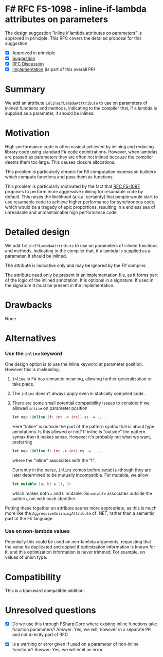 # F# RFC FS-1098 - inline-if-lambda attributes on parameters

The design suggestion "Inline if lambda attributes on parameters" is approved in principle. This RFC covers the detailed proposal for this suggestion.

- [x] Approved in principle
- [x] [Suggestion](https://github.com/fsharp/fslang-design/blob/master/RFCs/FS-1087-resumable-code.md#potential-for-over-use)
- [x] [RFC Discussion](https://github.com/fsharp/fslang-design/discussions/549)
- [x] [Implementation](https://github.com/dotnet/fsharp/pull/6811)  (is part of this overall PR)

# Summary

We add an attribute `InlineIfLambdaAtttribute` to use on parameters of inlined functions and methods, indicating to the compiler that, if a lambda
is supplied as a parameter, it should be inlined.

# Motivation

High-performance code is often easiest achieved by inlining and reducing library code using standard F# code optimizations.  However, when lambdas are passed as parameters
they are often not inlined because the compiler deems them too large.  This causes closure allocations.

This problem is particularly chronic for F# computation expression  builders which compute functions and pass them as functions.

This problem is particularly motivated by the fact that [RFC FS-1087](https://github.com/fsharp/fslang-design/blob/master/RFCs/FS-1087-resumable-code.md#potential-for-over-use) proposes to perform more aggressive inlining for resumable code by default.  This raises the likelihood (a.k.a. certainty) that people would start to use resumable code to achieve higher performance for synchronous code, which would be a tragedy of epic proportions, resulting in a endless sea of unreadable and unmaintainable high performance code.


# Detailed design

We add `InlineIfLambdaAtttribute` to use on parameters of inlined functions and methods, indicating to the compiler that, if a lambda
is supplied as a parameter, it should be inlined.

The attribute is indicative only and may be ignored by the F# compiler.

The attribute need only be present in an implementation file, as it forms part of the logic of the inlined annotation.  It is optional in a signature.  If used
in the signature it must be present in the implementation. 

# Drawbacks

None

# Alternatives

### Use the `inline` keyword

One design option is to use the inline keyword at parameter position.  However this is misleading.

1. `inline` in F# has semantic meaning, allowing further generalization to take place.  
2. The `inline` doesn't always apply even in statically compiled code.
3. There are some small potential compatibility issues to consider if we allowed `inline` on parameter position
 
   ```fsharp
   let map (inline (f: int -> int)) xs  = ....  
   ```
 
   Here "inline" is outside the part of the pattern syntax that is about type annotations.   Is this allowed or not?  If inline is "outside" the pattern syntax then it makes sense.   However it's probably not what we want, preferring 
 
 
   ```fsharp
   let map (inline f: int -> int) xs  = ....  
   ```
 
   where the "inline" associates with the "f".  

   Currently in the parse, `inline` comes before `mutable` (though they are later determined to be mutually incompatible.  For mutable, we allow
   
   ```fsharp
   let mutable (a, b) = (1, 2)
   ```
   
   which makes both `a` and `b` mutable.  So `mutable` associates outside the pattern, not with each identifier.
 
Putting these together an attribute seems more appropriate, as this is much more like the `AggressiveInliningAttribute` of .NET, rather than a semantic
part of the F# language.

### Use on non-lambda values

Potentially this could be used on non-lambda arguments, requesting that the value be duplicated and copied if optimization information is known for it, and this
optimization information is never trimmed.  For example, on values of union type.   


# Compatibility

This is a backward compatible addition.

# Unresolved questions

* [x] Do we use this through FSharp.Core where existing inline functions take function parameters?  Answer: Yes, we will, however in a separate PR and not directly part of RFC
* [x] Is a warning or error given if used on a parameter of non-inline functions?   Answer: Yes, we will emit an error.



